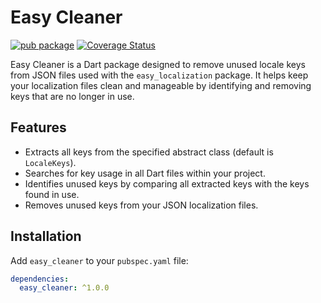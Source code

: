 # Easy Cleaner

[![pub package](https://img.shields.io/pub/v/easy_cleaner.svg)](https://pub.dev/packages/easy_cleaner)
[![Coverage Status](https://coveralls.io/repos/github/<username>/easy_cleaner/badge.svg?branch=main)](https://coveralls.io/github/<username>/easy_cleaner?branch=main)

Easy Cleaner is a Dart package designed to remove unused locale keys from JSON files used with the `easy_localization` package. It helps keep your localization files clean and manageable by identifying and removing keys that are no longer in use.

## Features

- Extracts all keys from the specified abstract class (default is `LocaleKeys`).
- Searches for key usage in all Dart files within your project.
- Identifies unused keys by comparing all extracted keys with the keys found in use.
- Removes unused keys from your JSON localization files.

## Installation

Add `easy_cleaner` to your `pubspec.yaml` file:

```yaml
dependencies:
  easy_cleaner: ^1.0.0
